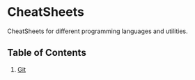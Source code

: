 # CheatSheets

CheatSheets for different programming languages and utilities.

## Table of Contents

1. [Git](git.md)
